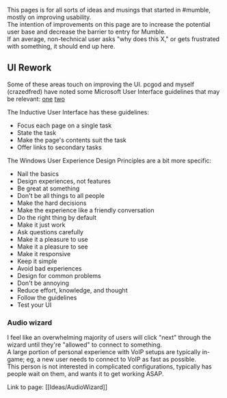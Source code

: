 This pages is for all sorts of ideas and musings that started in #mumble, mostly on improving usability.<br />
The intention of improvements on this page are to increase the potential user base and decrease the barrier to entry for Mumble.<br />
If an average, non-technical user asks "why does this X," or gets frustrated with something, it should end up here.


## UI Rework 
Some of these areas touch on improving the UI.
pcgod and myself (crazedfred) have noted some Microsoft User Interface guidelines  that may be relevant:  [one](http://msdn.microsoft.com/en-us/library/ms997506.aspx)  [two](http://msdn.microsoft.com/en-us/library/aa511258.aspx)

The Inductive User Interface has these guidelines:
* Focus each page on a single task
* State the task
* Make the page's contents suit the task
* Offer links to secondary tasks

The Windows User Experience Design Principles are a bit more specific:
*  Nail the basics 
*  Design experiences, not features 
*  Be great at something 
*  Don't be all things to all people 
*  Make the hard decisions 
*  Make the experience like a friendly conversation 
*  Do the right thing by default 
*  Make it just work 
*  Ask questions carefully 
*  Make it a pleasure to use 
*  Make it a pleasure to see 
*  Make it responsive 
*  Keep it simple 
*  Avoid bad experiences 
*  Design for common problems 
*  Don't be annoying 
*  Reduce effort, knowledge, and thought 
*  Follow the guidelines 
*  Test your UI 

### Audio wizard 

I feel like an overwhelming majority of users will click "next" through the wizard until they're "allowed" to connect to something.<br />
A large portion of personal experience with VoIP setups are typically in-game; eg, a new user needs to connect to VoIP as fast as possible.<br />
This person is not interested in complicated configurations, typically has people wait on them, and wants it to get working ASAP.

Link to page: [[Ideas/AudioWizard]]


